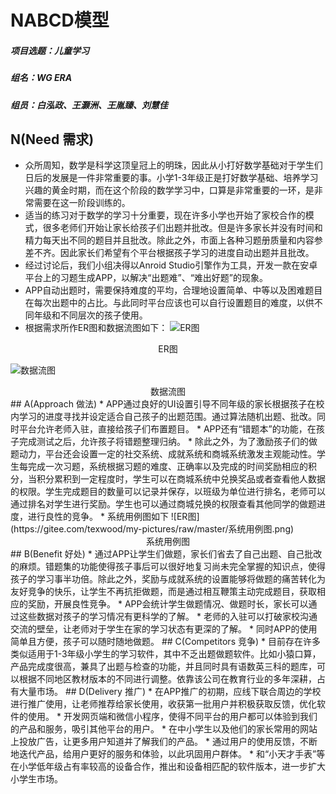 # NABCD模型
##### 项目选题：儿童学习
##### 组名：WG ERA
##### 组员：白泓政、王灏洲、王胤臻、刘慧佳

## N(Need 需求)
* 众所周知，数学是科学这顶皇冠上的明珠，因此从小打好数学基础对于学生们日后的发展是一件非常重要的事。小学1-3年级正是打好数学基础、培养学习兴趣的黄金时期，而在这个阶段的数学学习中，口算是非常重要的一环，是非常需要在这一阶段训练的。
* 适当的练习对于数学的学习十分重要，现在许多小学也开始了家校合作的模式，很多老师们开始让家长给孩子们出题并批改。但是许多家长并没有时间和精力每天出不同的题目并且批改。除此之外，市面上各种习题册质量和内容参差不齐。因此家长们希望有个平台根据孩子学习的进度自动出题并且批改。
* 经过讨论后，我们小组决得以Anroid Studio引擎作为工具，开发一款在安卓平台上的习题生成APP，以解决“出题难”、“难出好题”的现象。
* APP自动出题时，需要保持难度的平均，合理地设置简单、中等以及困难题目在每次出题中的占比。与此同时平台应该也可以自行设置题目的难度，以供不同年级和不同层次的孩子使用。
* 根据需求所作ER图和数据流图如下：
![ER图](https://gitee.com/texwood/my-pictures/raw/master/ER图.png)
<center>ER图</center>

![数据流图](https://gitee.com/texwood/my-pictures/raw/master/数据流图.png)
<center>数据流图</center>
## A(Approach 做法)  
* APP通过良好的UI设置引导不同年级的家长根据孩子在校内学习的进度寻找并设定适合自己孩子的出题范围。通过算法随机出题、批改。同时平台允许老师入驻，直接给孩子们布置题目。
* APP还有“错题本”的功能，在孩子完成测试之后，允许孩子将错题整理归纳。
* 除此之外，为了激励孩子们的做题动力，平台还会设置一定的社交系统、成就系统和商城系统激发主观能动性。学生每完成一次习题，系统根据习题的难度、正确率以及完成的时间奖励相应的积分，当积分累积到一定程度时，学生可以在商城系统中兑换奖品或者查看他人数据的权限。学生完成题目的数量可以记录并保存，以班级为单位进行排名，老师可以通过排名对学生进行奖励。学生也可以通过商城兑换的权限查看其他同学的做题进度，进行良性的竞争。
* 系统用例图如下
![ER图](https://gitee.com/texwood/my-pictures/raw/master/系统用例图.png)
<center>系统用例图</center>
## B(Benefit 好处)
* 通过APP让学生们做题，家长们省去了自己出题、自己批改的麻烦。错题集的功能使得孩子事后可以很好地复习尚未完全掌握的知识点，使得孩子的学习事半功倍。除此之外，奖励与成就系统的设置能够将做题的痛苦转化为友好竞争的快乐，让学生不再抗拒做题，而是通过相互鞭策主动完成题目，获取相应的奖励，开展良性竞争。
* APP会统计学生做题情况、做题时长，家长可以通过这些数据对孩子的学习情况有更科学的了解。
* 老师的入驻可以打破家校沟通交流的壁垒，让老师对于学生在家的学习状态有更深的了解。
* 同时APP的使用简单且方便，孩子可以随时随地做题。
## C(Competitors 竞争)
* 目前存在许多类似适用于1-3年级小学生的学习软件，其中不乏出题做题软件。比如小猿口算，产品完成度很高，兼具了出题与检查的功能，并且同时具有语数英三科的题库，可以根据不同地区教材版本的不同进行调整。依靠该公司在教育行业的多年深耕，占有大量市场。
## D(Delivery 推广)
* 在APP推广的初期，应线下联合周边的学校进行推广使用，让老师推荐给家长使用，收获第一批用户并积极获取反馈，优化软件的使用。
* 开发网页端和微信小程序，使得不同平台的用户都可以体验到我们的产品和服务，吸引其他平台的用户。
* 在中小学生以及他们的家长常用的网站上投放广告，让更多用户知道并了解我们的产品。
* 通过用户的使用反馈，不断地迭代产品，给用户更好的服务和体验，以此巩固用户群体。
* 和“小天才手表”等在小学低年级占有率较高的设备合作，推出和设备相匹配的软件版本，进一步扩大小学生市场。
